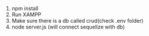 1. npm install
2. Run XAMPP
3. Make sure there is a db called crud(check .env folder)
4. node server.js (will connect sequelize with db)


